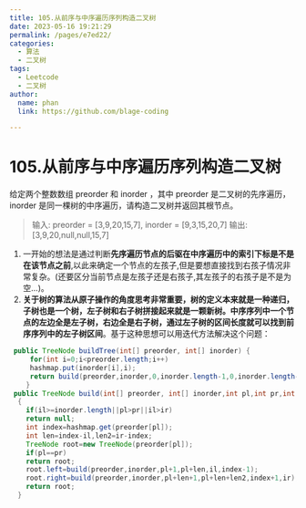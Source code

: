 ```yaml
---
title: 105.从前序与中序遍历序列构造二叉树
date: 2023-05-16 19:21:29
permalink: /pages/e7ed22/
categories: 
  - 算法
  - 二叉树
tags: 
  - Leetcode
  - 二叉树
author: 
  name: phan
  link: https://github.com/blage-coding

---
```

# 105.从前序与中序遍历序列构造二叉树

给定两个整数数组 preorder 和 inorder ，其中 preorder 是二叉树的先序遍历， inorder 是同一棵树的中序遍历，请构造二叉树并返回其根节点。

> 输入: preorder = [3,9,20,15,7], inorder = [9,3,15,20,7]
> 输出: [3,9,20,null,null,15,7]

1. 一开始的想法是通过判断**先序遍历节点的后驱在中序遍历中的索引下标是不是在该节点之前**,以此来确定一个节点的左孩子,但是要想直接找到右孩子情况非常复杂。(还要区分当前节点是左孩子还是右孩子,其左孩子的右孩子是不是为空...)。
2. **关于树的算法从原子操作的角度思考非常重要，树的定义本来就是一种递归，子树也是一个树，左子树和右子树拼接起来就是一颗新树。中序序列中一个节点的左边全是左子树，右边全是右子树，通过左子树的区间长度就可以找到前序序列中的左子树区间**。基于这种思想可以用迭代方法解决这个问题：

~~~java
 public TreeNode buildTree(int[] preorder, int[] inorder) { 
     for(int i=0;i<preorder.length;i++)
     hashmap.put(inorder[i],i);
     return build(preorder,inorder,0,inorder.length-1,0,inorder.length-1);
    }
 public TreeNode build(int[] preorder, int[] inorder,int pl,int pr,int il,int ir)
  {
    if(il>=inorder.length||pl>pr||il>ir)
    return null;
    int index=hashmap.get(preorder[pl]);
    int len=index-il,len2=ir-index;
    TreeNode root=new TreeNode(preorder[pl]);
    if(pl==pr)
    return root;
    root.left=build(preorder,inorder,pl+1,pl+len,il,index-1);
    root.right=build(preorder,inorder,pl+len+1,pl+len+len2,index+1,ir);
    return root;
  }
~~~